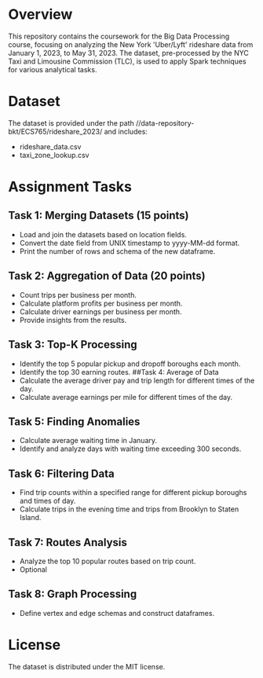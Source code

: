 # Overview
This repository contains the coursework for the Big Data Processing course, focusing on analyzing the New York 'Uber/Lyft' rideshare data from January 1, 2023, to May 31, 2023. The dataset, pre-processed by the NYC Taxi and Limousine Commission (TLC), is used to apply Spark techniques for various analytical tasks.

# Dataset
The dataset is provided under the path //data-repository-bkt/ECS765/rideshare_2023/ and includes:
- rideshare_data.csv
- taxi_zone_lookup.csv

# Assignment Tasks
 ## Task 1: Merging Datasets (15 points)
 - Load and join the datasets based on location fields.
 - Convert the date field from UNIX timestamp to yyyy-MM-dd format.
 - Print the number of rows and schema of the new dataframe.
## Task 2: Aggregation of Data (20 points)
 - Count trips per business per month.
 - Calculate platform profits per business per month.
 - Calculate driver earnings per business per month.
 - Provide insights from the results.
## Task 3: Top-K Processing
- Identify the top 5 popular pickup and dropoff boroughs each month.
- Identify the top 30 earning routes.
##Task 4: Average of Data
- Calculate the average driver pay and trip length for different times of the day.
- Calculate average earnings per mile for different times of the day.
## Task 5: Finding Anomalies
- Calculate average waiting time in January.
- Identify and analyze days with waiting time exceeding 300 seconds.
## Task 6: Filtering Data
- Find trip counts within a specified range for different pickup boroughs and times of day.
- Calculate trips in the evening time and trips from Brooklyn to Staten Island.
## Task 7: Routes Analysis
- Analyze the top 10 popular routes based on trip count.
- Optional
## Task 8: Graph Processing
- Define vertex and edge schemas and construct dataframes.

# License
The dataset is distributed under the MIT license.
